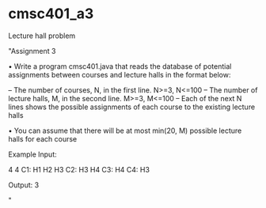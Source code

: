 # cmsc401_a3
Lecture hall problem

"Assignment 3

• Write a program cmsc401.java that reads the database of
potential assignments between courses and lecture halls in the
format below:

  – The number of courses, N, in the first line. N>=3, N<=100
  – The number of lecture halls, M, in the second line. M>=3, M<=100
  – Each of the next N lines shows the possible assignments of each course
    to the existing lecture halls

• You can assume that there will be at most min(20, M) possible lecture halls
for each course

Example
Input:

4
4
C1: H1 H2 H3
C2: H3 H4
C3: H4
C4: H3

Output:
3

"
